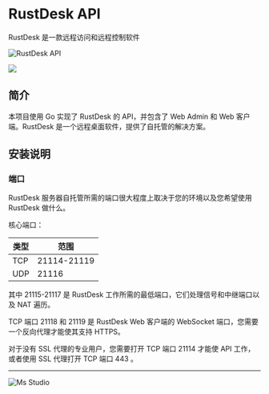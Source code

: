 # RustDesk API

RustDesk 是一款远程访问和远程控制软件

![RustDesk API](https://file.lifebus.top/imgs/rustdesk-api_cover.png)

![](https://img.shields.io/badge/%E6%96%B0%E7%96%86%E8%90%8C%E6%A3%AE%E8%BD%AF%E4%BB%B6%E5%BC%80%E5%8F%91%E5%B7%A5%E4%BD%9C%E5%AE%A4-%E6%8F%90%E4%BE%9B%E6%8A%80%E6%9C%AF%E6%94%AF%E6%8C%81-blue)

## 简介

本项目使用 Go 实现了 RustDesk 的 API，并包含了 Web Admin 和 Web 客户端。RustDesk 是一个远程桌面软件，提供了自托管的解决方案。

## 安装说明

### 端口

RustDesk 服务器自托管所需的端口很大程度上取决于您的环境以及您希望使用 RustDesk 做什么。

核心端口：

| 类型  | 范围          |
|-----|-------------|
| TCP | 21114-21119 |
| UDP | 21116       |

其中 21115-21117 是 RustDesk 工作所需的最低端口，它们处理信号和中继端口以及 NAT 遍历。

TCP 端口 21118 和 21119 是 RustDesk Web 客户端的 WebSocket 端口，您需要一个反向代理才能使其支持 HTTPS。

对于没有 SSL 代理的专业用户，您需要打开 TCP 端口 21114 才能使 API 工作，或者使用 SSL 代理打开 TCP 端口 443 。

---

![Ms Studio](https://file.lifebus.top/imgs/ms_blank_001.png)
